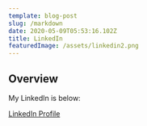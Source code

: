 ```yaml
---
template: blog-post
slug: /markdown
date: 2020-05-09T05:53:16.102Z
title: LinkedIn
featuredImage: /assets/linkedin2.png
---
```


## Overview

My LinkedIn is below:

[LinkedIn Profile](https://www.linkedin.com/in/samantha-d-)

